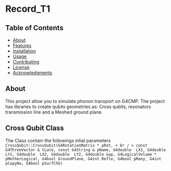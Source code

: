 # Record_T1
## Table of Contents

- [About](#about)
- [Features](#features)
- [Installation](#installation)
- [Usage](#usage)
- [Contributing](#contributing)
- [License](#license)
- [Acknowledgments](#acknowledgments)
## About
This project allow you to simulate phonon transport on G4CMP. The project has libraries to create qubits geometries as: Cross qubits, resonators transmission line and a Meshed ground plane. 
## Cross Qubit Class
The Class contain the followings intial parameters
`CrossQubit::CrossQubit(G4RotationMatrix * pRot, < br / >
		const G4ThreeVector & tLate,
		const G4String & pName,
             	G4double  LX1,
             	 G4double  LY1,
              	G4double  LX2,
              	G4double  LY2,
              	G4double Gap,
		G4LogicalVolume * pMotherLogical,
		G4bool GroundPlane,
		G4int Refle,
		G4bool pMany,
		 G4int pCopyNo,
             	G4bool pSurfChk)`
